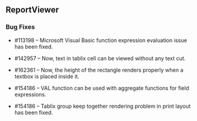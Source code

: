 ## ReportViewer

### Bug Fixes

* \#113198 – Microsoft Visual Basic function expression evaluation issue has been fixed.

* \#142957 – Now, text in tablix cell can be viewed without any text cut.

* \#162361 – Now, the height of the rectangle renders properly when a textbox is placed inside it.

* \#154186 – VAL function can be used with aggregate functions for field expressions.

* \#154186 – Tablix group keep together rendering problem in print layout has been fixed.
